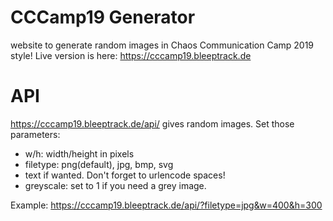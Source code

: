 # CCCamp19 Generator
website to generate random images in Chaos Communication Camp 2019 style! Live version is here: <https://cccamp19.bleeptrack.de>

# API
https://cccamp19.bleeptrack.de/api/ gives random images. Set those parameters:
- w/h: width/height in pixels
- filetype: png(default), jpg, bmp, svg
- text if wanted. Don't forget to urlencode spaces!
- greyscale: set to 1 if you need a grey image. 

Example: https://cccamp19.bleeptrack.de/api/?filetype=jpg&w=400&h=300
